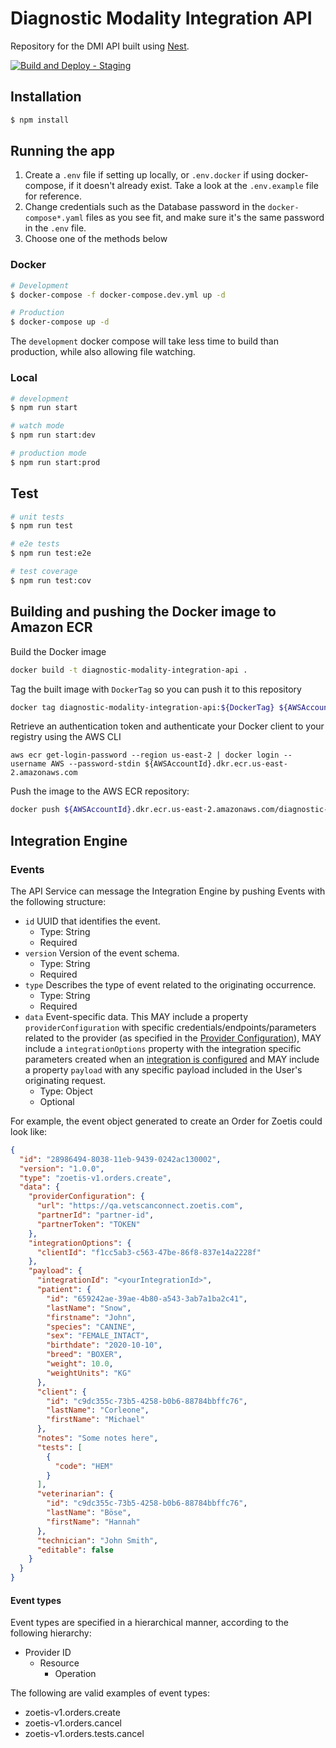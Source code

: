 # Diagnostic Modality Integration API

Repository for the DMI API built using [Nest](https://github.com/nestjs/nest).

[![Build and Deploy - Staging](https://github.com/line-studio/diagnostic-modality-integration-api/actions/workflows/build-deploy-staging.yml/badge.svg?branch=main&event=push)](https://github.com/line-studio/diagnostic-modality-integration-api/actions/workflows/build-deploy-staging.yml)

## Installation

```bash
$ npm install
```

## Running the app
1. Create a `.env` file if setting up locally, or `.env.docker` if using docker-compose, if it doesn't already exist. Take a look at the `.env.example` file for reference.
2. Change credentials such as the Database password in the `docker-compose*.yaml` files as you see fit, and make sure it's the same password in the `.env` file.
3. Choose one of the methods below

### Docker
```bash
# Development
$ docker-compose -f docker-compose.dev.yml up -d

# Production
$ docker-compose up -d
```

The `development` docker compose will take less time to build than production, while also allowing file watching.

### Local

```bash
# development
$ npm run start

# watch mode
$ npm run start:dev

# production mode
$ npm run start:prod
```

## Test

```bash
# unit tests
$ npm run test

# e2e tests
$ npm run test:e2e

# test coverage
$ npm run test:cov
```
## Building and pushing the Docker image to Amazon ECR

Build the Docker image
```bash
docker build -t diagnostic-modality-integration-api .
```

Tag the built image with `DockerTag` so you can push it to this repository
```bash
docker tag diagnostic-modality-integration-api:${DockerTag} ${AWSAccountId}.dkr.ecr.us-east-2.amazonaws.com/diagnostic-modality-integration-api:${DockerTag}
```

Retrieve an authentication token and authenticate your Docker client to your registry using the AWS CLI
```bash$
aws ecr get-login-password --region us-east-2 | docker login --username AWS --password-stdin ${AWSAccountId}.dkr.ecr.us-east-2.amazonaws.com
```

Push the image to the AWS ECR repository:
```bash
docker push ${AWSAccountId}.dkr.ecr.us-east-2.amazonaws.com/diagnostic-modality-integration-api:${DockerTag}
```

## Integration Engine

### Events

The API Service can message the Integration Engine by pushing Events with the following structure:
- `id` UUID that identifies the event.
  - Type: String
  - Required
- `version` Version of the event schema.
  - Type: String
  - Required
- `type` Describes the type of event related to the originating occurrence.
  - Type: String
  - Required
- `data` Event-specific data. This MAY include a property `providerConfiguration` with specific credentials/endpoints/parameters related to the provider (as specified in the [Provider Configuration](https://linestudio.stoplight.io/docs/diagnostic-modality-integration/docs/providers/readme.md#how-to-configure-a-provider)), MAY include a `integrationOptions` property with the integration specific parameters created when an [integration is configured](https://linestudio.stoplight.io/docs/diagnostic-modality-integration/docs/getting-started.md#5-connect-the-practice-with-a-provider) and MAY include a property `payload` with any specific payload included in the User's originating request.
  - Type: Object
  - Optional 
  
For example, the event object generated to create an Order for Zoetis could look like:

```json
{
  "id": "28986494-8038-11eb-9439-0242ac130002",
  "version": "1.0.0",
  "type": "zoetis-v1.orders.create",
  "data": {
    "providerConfiguration": {
      "url": "https://qa.vetscanconnect.zoetis.com",
      "partnerId": "partner-id",
      "partnerToken": "TOKEN"
    },
    "integrationOptions": {
      "clientId": "f1cc5ab3-c563-47be-86f8-837e14a2228f"
    },
    "payload": {
      "integrationId": "<yourIntegrationId>",
      "patient": {
        "id": "659242ae-39ae-4b80-a543-3ab7a1ba2c41",
        "lastName": "Snow",
        "firstname": "John",
        "species": "CANINE",
        "sex": "FEMALE_INTACT",
        "birthdate": "2020-10-10",
        "breed": "BOXER",
        "weight": 10.0,
        "weightUnits": "KG"
      },
      "client": {
        "id": "c9dc355c-73b5-4258-b0b6-88784bbffc76",
        "lastName": "Corleone",
        "firstName": "Michael"
      },
      "notes": "Some notes here",
      "tests": [
        {
          "code": "HEM"
        }
      ],
      "veterinarian": {
        "id": "c9dc355c-73b5-4258-b0b6-88784bbffc76",
        "lastName": "Böse",
        "firstName": "Hannah"
      },
      "technician": "John Smith",
      "editable": false
    }
  }
}
```

#### Event types

Event types are specified in a hierarchical manner, according to the following hierarchy:
- Provider ID
  - Resource
    - Operation
    
The following are valid examples of event types:
- zoetis-v1.orders.create
- zoetis-v1.orders.cancel
- zoetis-v1.orders.tests.cancel
